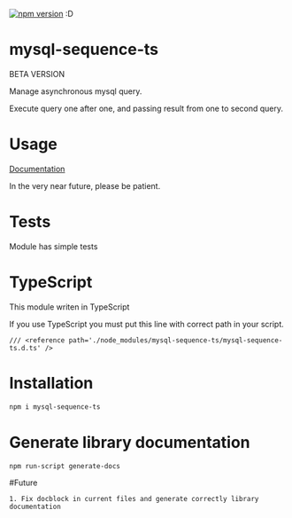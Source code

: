 [![npm version](https://badge.fury.io/js/mysql-sequence-ts.svg)](http://badge.fury.io/js/mysql-sequence-ts) :D

# mysql-sequence-ts
BETA VERSION

Manage asynchronous mysql query.

Execute query one after one, and passing result from one to second query.

# Usage
[Documentation](http://mysqlsequencets.pascalsystem.pl/)

In the very near future, please be patient.

# Tests
Module has simple tests

# TypeScript
This module writen in TypeScript

If you use TypeScript you must put this line with correct path in your script.
```code
/// <reference path='./node_modules/mysql-sequence-ts/mysql-sequence-ts.d.ts' /> 
```

# Installation
```bash
npm i mysql-sequence-ts
```

# Generate library documentation
```bash
npm run-script generate-docs
```
#Future
~~~
1. Fix docblock in current files and generate correctly library documentation
~~~